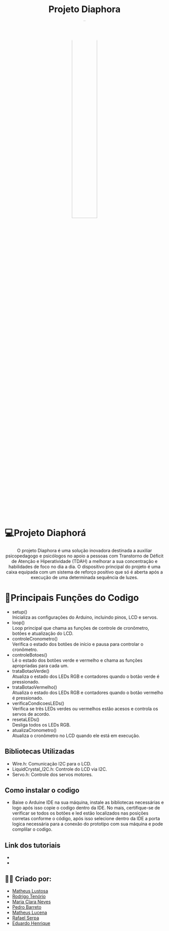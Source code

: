 <h1 align="center">Projeto Diaphora</h1>
<div align="center" >
<img src="https://github.com/claranevess/diaphora/assets/166565110/16511514-8892-4b20-9ebf-0ea0a4088369 alt="Imagem Arredondada" style="width: 40%;  border-radius: 50%;">
</div>

# 💻Projeto Diaphorá
<p align="center">O projeto Diaphora é uma solução inovadora destinada a auxiliar psicopedagogo e psicólogos no apoio a pessoas com Transtorno de Déficit de Atenção e Hiperatividade (TDAH) a melhorar a sua concentração e habilidades de foco no dia a dia. O dispositivo principal do projeto é uma caixa equipada com um sistema de reforço positivo que só é aberta após a execução de uma determinada sequência de luzes.</p>

# 📝Principais Funções do Codigo
- setup()  
Inicializa as configurações do Arduino, incluindo pinos, LCD e servos.
- loop()  
Loop principal que chama as funções de controle de cronômetro, botões e atualização do LCD.
- controleCronometro()  
Verifica o estado dos botões de início e pausa para controlar o cronômetro.
- controleBotoes()  
Lê o estado dos botões verde e vermelho e chama as funções apropriadas para cada um.
- trataBotaoVerde()  
Atualiza o estado dos LEDs RGB e contadores quando o botão verde é pressionado.
- trataBotaoVermelho()  
Atualiza o estado dos LEDs RGB e contadores quando o botão vermelho é pressionado.
- verificaCondicoesLEDs()  
Verifica se três LEDs verdes ou vermelhos estão acesos e controla os servos de acordo.
- resetaLEDs()  
Desliga todos os LEDs RGB.
- atualizaCronometro()  
Atualiza o cronômetro no LCD quando ele está em execução.

##  Bibliotecas Utilizadas
- Wire.h: Comunicação I2C para o LCD.
- LiquidCrystal_I2C.h: Controle do LCD via I2C.
- Servo.h: Controle dos servos motores.

## Como instalar o codigo
- Baixe o Arduine IDE na sua máquina, instale as bibliotecas necessárias e logo após isso copie o codigo dentro da IDE. No mais, certifique-se de
verificar se todos os botões e led estão localizados nas posições corretas conforme o código, após isso selecione dentro da IDE a porta logica necessária 
para a conexão do prototipo com sua máquina e pode complilar o codigo.

## Link dos tutoriais
 - 
 -
   
## 🙋‍♂️ Criado por:
- [Matheus Lustosa](https://github.com/MatheusLustosa)
- [Rodrigo Tenório](https://github.com/RodrigoBLT)
- [Maria Clara Neves](https://github.com/claranevess)
- [Pedro Barreto](https://github.com/pedromb2005)
- [Matheus Lucena](https://github.com/matheuslh)
- [Rafael Serpa](https://github.com/rafaelserpaa)
- [Eduardo Henrique](https://github.com/dvduzin)
